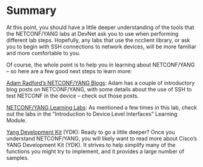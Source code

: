 # Summary

At this point, you should have a little deeper understanding of the tools that the NETCONF/YANG labs at DevNet ask you to use when performing different lab steps. Hopefully, any labs that use the ncclient library, or ask you to begin with SSH connections to network devices, will be more familiar and more comfortable to you.

Of course, the whole point is to help you in learning about NETCONF/YANG – so here are a few good next steps to learn more:

[Adam Radford’s NETCONF/YANG Blogs](https://communities.cisco.com/community/developer/dna/blog/2017/01/04/next-generation-network-device-programming-part1): Adam has a couple of introductory blog posts on NETCONF/YANG, with some details about the use of SSH to test NETCONF in the device – check out those posts.

[NETCONF/YANG Learning Labs](https://learninglabs.cisco.com/tracks/netprog-eng): As mentioned a few times in this lab, check out the labs in the “Introduction to Device Level Interfaces” Learning Module.

[Yang Development Kit](https://developer.cisco.com/site/ydk/documents/overview/) (YDK): Ready to go a little deeper? Once you understand NETCONF/YANG, you will likely want to read more about Cisco’s YANG Development Kit (YDK). It strives to help simplify many of the functions you might try to implement, and it provides a large number of samples.
